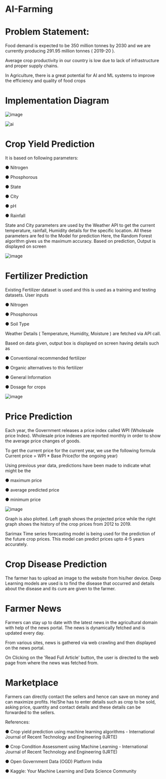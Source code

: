 # AI-Farming

# Problem Statement:

Food demand is expected to be 350 million tonnes by 2030 and we are currently
producing 291.95 million tonnes ( 2019-20 ).

Average crop productivity in our
country is low due to lack of infrastructure and proper supply chains.

In Agriculture, there is a great potential for AI and ML systems to improve the
efficiency and quality of food crops

# Implementation Diagram

![image](https://user-images.githubusercontent.com/75557390/177080826-73bab1a5-a54f-42ac-9139-a35379a05069.png)

![ai](https://user-images.githubusercontent.com/75557390/177082128-b75a384e-973b-4f90-9a9a-814df4f8bf2f.jpeg)

# Crop Yield Prediction

It is based on following parameters:

● Nitrogen

● Phosphorous

● State

● City

● pH

● Rainfall

State and City parameters are used by the Weather API to get the current
temperature, rainfall, Humidity details for the specific location.
All these parameters are fed to the Model for prediction
Here, the Random Forest algorithm gives us the maximum accuracy.
Based on
prediction, Output is displayed on screen

![image](https://user-images.githubusercontent.com/75557390/177081039-dca86c74-da61-4364-b01a-c257f0d219ed.png)

# Fertilizer Prediction

Existing Fertilizer dataset is used and this is used as a training and testing datasets.
User inputs

● Nitrogen

● Phosphorous

● Soil Type

Weather Details ( Temperature, Humidity, Moisture ) are fetched via API call.

Based on data given, output box is displayed on screen having details such as

● Conventional recommended fertilizer

● Organic alternatives to this fertilizer

● General Information

● Dosage for crops

![image](https://user-images.githubusercontent.com/75557390/177081191-75625ebd-a530-45f8-b1e1-e6fd9a6b1aa7.png)

# Price Prediction

Each year, the Government releases a price index called WPI (Wholesale price
Index). Wholesale price indexes are reported monthly in order to show the
average price changes of goods.

To get the current price for the current year, we use the following formula
Current price = WPI * Base Price(for the ongoing year)

Using previous year data, predictions have been made to indicate what might be
the

● maximum price

● average predicted price

● minimum price

![image](https://user-images.githubusercontent.com/75557390/177081312-f6b705c2-d7e1-4221-93c9-fde0de61f52d.png)

Graph is also plotted. Left graph shows the projected price while the right graph
shows the history of the crop prices from 2012 to 2019.

Sarimax Time series forecasting model is being used for the prediction of the
future crop prices. This model can predict prices upto 4-5 years accurately.

# Crop Disease Prediction

The farmer has to upload an image to the website from his/her device. Deep
Learning models are used is to find the disease that occurred and details about
the disease and its cure are given to the farmer.



# Farmer News

Farmers can stay up to date with the latest news in the agricultural domain with
help of the news portal. The news is dynamically fetched and is updated every
day.

From various sites, news is gathered via web crawling and then displayed on
the news portal.

On Clicking on the 'Read Full Article' button, the user is directed to the web page
from where the news was fetched from.

# Marketplace



Farmers can directly contact the sellers and hence can save on money and can
maximize profits.
He/She has to enter details such as crop to be sold, asking price,
quantity and contact details and these details can be forwarded to the sellers.

References:

● Crop yield prediction using machine learning algorithms - International
Journal of Recent Technology and Engineering (IJRTE)

● Crop Condition Assessment using Machine Learning - International Journal
of Recent Technology and Engineering (IJRTE)

● Open Government Data (OGD) Platform India

● Kaggle: Your Machine Learning and Data Science Community
